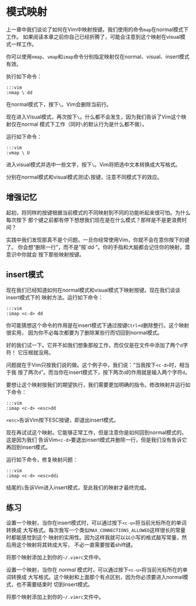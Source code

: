 模式映射
========

上一章中我们谈论了如何在Vim中映射按键。我们使用的命令`map`在normal模式下工作。
如果阅读本章之前你自己已经折腾了，可能会注意到这个映射在visual模式一样工作。

你可以使用`nmap`、`vmap`和`imap`命令分别指定映射仅在normal、visual、insert模式有效。

执行如下命令：

    :::vim
    :nmap \ dd

在normal模式下，按下`\`。Vim会删除当前行。

现在进入Visual模式，再次按下`\`。什么都不会发生，因为我们告诉了Vim这个映射仅在normal
模式下工作（同时`\`的默认行为是什么都不做）。

运行如下命令：

    :::vim
    :vmap \ U

进入visual模式并选中一些文字，按下`\`。Vim将把选中文本转换成大写格式。

分别在normal模式和visual模式测试`\`按键，注意不同模式下的效应。

增强记忆
--------

起初，将同样的按键根据当前模式的不同映射到不同的功能听起来很可怕。为什么每次按下
那个键之前都有停下想想我们现在是在什么模式？那样是不是更浪费时间？

实践中我们发现那真不是个问题。一旦你经常使用Vim，你就不会在意你按下的键了。
你会想“删除一行”，而不是“按`dd·”。你的手指和大脑都会记住你的映射，潜意识中你就会
按下那些映射按键。

insert模式
----------

现在我们已经知道如何在normal模式和visual模式下映射按键。现在我们谈谈insert模式下的
映射方法。运行如下命令：

    :::vim
    :imap <c-d> dd

你可能猜想这个命令的作用是在insert模式下通过按键`Ctrl+d`删除整行。这个映射很实用，
因为你不必每次都要为了删除某些行而切回到normal模式。

好的我们试一下。它并不如我们想象那般工作，而仅仅是在文件中添加了两个`d`字符！
它压根就没用。

问题就在于Vim只按我们说的做。这个例子中，我们说：“当我按下`<c-d>`时，相当于我
按了两次`d`”。而当你在insert模式下，按下两次`d`的作用就是输入两个字符`d`。

要想让这个映射按我们的期望执行，我们需要更加明确的指令。修改映射并运行如下命令：

    :::vim
    :imap <c-d> <esc>dd

`<esc>`告诉Vim按下ESC按键，即退出insert模式。

现在再试试这个映射。它能够正常工作，但是注意你是如何回到normal模式的。这是因为我们
告诉Vim`<c-d>`要退出insert模式并删除一行，但是我们没有告诉它再回到insert模式。

运行如下命令，修复映射问题：

    :::vim
    :imap <c-d> <esc>ddi

结尾的`i`告诉Vim进入insert模式，至此我们的映射才最终完成。

练习
----

设置一个映射，当你在insert模式时，可以通过按下`<c-u>`将当前光标所在的单词转换成
大写格式。每次我写一个类似`MAX_CONNECTIONS_ALLOWED`这样很长的常量时都能感觉到这个
映射的实用性。因为这样我就可以以小写的格式敲写常量，然后用这个映射将其转成大写，
不必一直需要按着shift键。

将那个映射添加上到你的`~/.vimrc`文件中。

设置一个映射，当你在 *normal* 模式时，可以通过按下`<c-u>`将当前光标所在的单词转换成
大写格式。这个映射和上面那个有点区别，因为你必须要进入normal模式，也不需要结束时
切到insert模式。

将那个映射添加上到你的`~/.vimrc`文件中。
